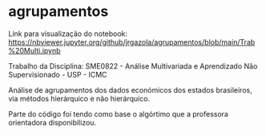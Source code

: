 # agrupamentos

Link para visualização do notebook: https://nbviewer.jupyter.org/github/jrgazola/agrupamentos/blob/main/Trab%20Multi.ipynb

Trabalho  da Disciplina: SME0822 - Análise Multivariada e Aprendizado Não Supervisionado - USP - ICMC

Análise de agrupamentos dos dados económicos dos estados brasileiros, via métodos hierárquico e não hierárquico.

Parte do código foi tendo como base o algórtimo que a professora orientadora disponibilizou.

